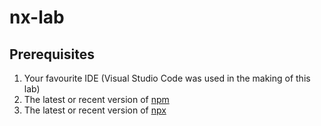 # nx-lab

## Prerequisites

1. Your favourite IDE (Visual Studio Code was used in the making of this lab)
2. The latest or recent version of [npm](https://www.npmjs.com/)
3. The latest or recent version of [npx](https://www.npmjs.com/package/npx)
